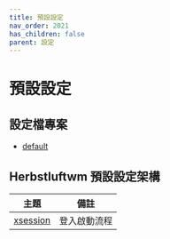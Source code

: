 ```yaml
---
title: 預設設定
nav_order: 2021
has_children: false
parent: 設定
---
```


# 預設設定

## 設定檔專案

* [default](https://github.com/samwhelp/note-about-herbstluftwm/tree/gh-pages/_demo/config/herbstluftwm-config/default/config/herbstluftwm)


## Herbstluftwm 預設設定架構

| 主題 | 備註 |
| --- | --- |
| [xsession](default/xsession) | 登入啟動流程 |

